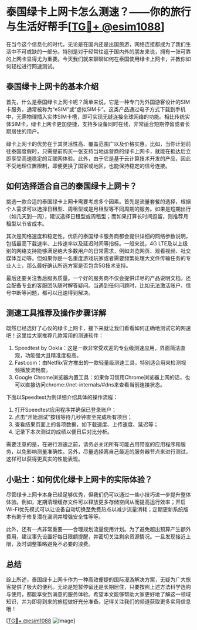 # 泰国绿卡上网卡怎么测速？——你的旅行与生活好帮手[[TG💪+ @esim1088](https://t.me/s/esim1088)]

在当今这个信息化的时代，无论是在国内还是出国旅游，网络连接都成为了我们生活中不可或缺的一部分。特别是对于经常往返于国内外的朋友来说，拥有一张可靠的上网卡显得尤为重要。今天我们就来聊聊如何在泰国使用绿卡上网卡，并教你如何轻松进行网速测试。

## 泰国绿卡上网卡的基本介绍

首先，什么是泰国绿卡上网卡呢？简单来说，它是一种专门为外国游客设计的SIM卡服务，通常被称为“eSIM”或“虚拟SIM卡”。这类产品通过电子方式下载到手机中，无需物理插入实体SIM卡槽，即可实现无缝连接全球网络的功能。相比传统实体SIM卡，绿卡上网卡更加便捷，支持多设备同时在线，非常适合短期停留或者长期居住的用户。

绿卡上网卡的优势在于其灵活性高、覆盖范围广以及价格实惠。比如，当你计划前往泰国度假时，只需提前购买一张支持当地运营商的绿卡上网卡，就能在抵达后立即享受高速稳定的互联网体验。此外，由于它是基于云计算技术开发的产品，因此不受地理位置限制，即便更换了国家或地区，也能保持稳定的信号连接。

## 如何选择适合自己的泰国绿卡上网卡？

挑选一款合适的泰国绿卡上网卡需要考虑多个因素。首先是流量套餐的选择，根据个人需求可以选择日租型、周租型或是月租型等不同周期的服务。如果是短期出行（如几天到一周），建议选择日租型或周租型；而如果打算长时间逗留，则推荐月租型以节省成本。

其次是网络速度和稳定性。优质的泰国绿卡服务商都会提供详细的网络参数说明，包括最高下载速率、上传速率以及延迟时间等指标。一般来说，4G LTE及以上级别的网络支持能够满足绝大多数用户的日常需求，例如浏览网页、观看视频、社交媒体互动等。但如果你是一名重度游戏玩家或者需要频繁处理大文件传输任务的专业人士，那么最好确认所选方案是否包含5G技术支持。

最后还要关注售后服务质量。一个好的服务商不仅会提供详尽的产品说明文档，还会配备专业的客服团队随时解答疑问。当遇到任何问题时，比如无法激活账户、信号中断等问题，都可以迅速得到解决。

## 测速工具推荐及操作步骤详解

既然已经选好了心仪的绿卡上网卡，接下来就让我们看看如何正确地测试它的网速吧！这里给大家推荐几款常用的测速软件：

1. Speedtest by Ookla：这是一款非常受欢迎的专业级测速应用，界面简洁直观，功能强大且精准度极高。
2. Fast.com：由Netflix官方推出的一款轻量级测速工具，特别适合用来检测视频播放流畅度。
3. Google Chrome浏览器内置工具：如果你习惯用Chrome浏览器上网的话，也可以直接访问chrome://net-internals/#dns来查看当前连接状态。

下面以Speedtest为例详细介绍具体的操作流程：
1. 打开Speedtest应用程序并确保已登录账户；
2. 点击“开始测试”按钮等待几秒钟直至完成所有项目；
3. 查看结果页面上的各项数据，如下载速度、上传速度、延迟等；
4. 记录下本次测试的成绩以便日后对比分析。

需要注意的是，在进行测速之前，请务必关闭所有可能占用带宽的应用程序和服务，以免影响测量准确性。另外，尽量选择离自己最近的服务器节点来进行测试，这样可以获得更真实的性能表现。

## 小贴士：如何优化绿卡上网卡的实际体验？

尽管绿卡上网卡本身已经足够优秀，但我们仍可以通过一些小技巧进一步提升整体体验。例如，定期清理缓存文件可以释放更多存储空间从而提高运行效率；开启Wi-Fi优先模式可以让设备自动切换至免费热点以减少流量消耗；定期更新系统版本有助于修复潜在漏洞并增强安全性等等。

此外，还有一点非常重要——合理规划流量使用计划。为了避免超出预算产生额外费用，建议事先设置好每日限额提醒，并密切关注剩余资源情况。一旦发现接近上限，及时调整策略避免不必要的浪费。

## 总结

综上所述，泰国绿卡上网卡作为一种高效便捷的国际漫游解决方案，无疑为广大旅客提供了极大的便利。无论是短暂停留还是长期居住，只要按照上述方法科学选购与使用，都能享受到满意的服务体验。希望本文能够帮助大家更好地了解这一领域知识，并为即将到来的旅程做好充分准备。记得关注我们的频道获取更多实用信息哦！

[[TG💪+ @esim1088](https://t.me/s/esim1088) ![Image](https://i.postimg.cc/4NQfJmqS/Snipaste-2025-05-13-00-14-12.png)]